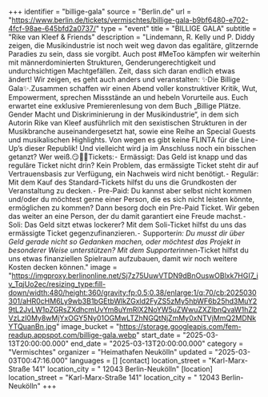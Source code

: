+++
identifier = "billige-gala"
source = "Berlin.de"
url = "https://www.berlin.de/tickets/vermischtes/billige-gala-b9bf6480-e702-4fcf-98ae-645bfd2a0737/"
type = "event"
title = "BILLIGE GALA"
subtitle = "Rike van Kleef & Friends"
description = "Lindemann, R. Kelly und P. Diddy zeigen, die Musikindustrie ist noch weit weg davon das egalitäre, glitzernde Paradies zu sein, dass sie vorgibt. Auch post #MeToo kämpfen wir weiterhin mit männerdominierten Strukturen, Genderungerechtigkeit und undurchsichtigen Machtgefällen. Zeit, dass sich daran endlich etwas ändert! Wir zeigen, es geht auch anders und veranstalten: ✨Die Billige Gala✨.Zusammen schaffen wir einen Abend voller konstruktiver Kritik, Wut, Empowerment, sprechen Missstände an und hebeln Vorurteile aus. Euch erwartet eine exklusive Premierenlesung von dem Buch „Billige Plätze. Gender Macht und Diskriminierung in der Musikindustrie“, in dem sich Autorin Rike van Kleef ausführlich mit den sexistischen Strukturen in der Musikbranche auseinandergesetzt hat, sowie eine Reihe an Special Guests und musikalischen Highlights. Von wegen es gibt keine FLINTA für die Line-Up’s dieser Republik! Und vielleicht wird ja im Anschluss noch ein bisschen getanzt? Wer weiß.😏💖👊Tickets:⁃ Ermässigt: Das Geld ist knapp und das reguläre Ticket nicht drin? Kein Problem, das ermässigte Ticket steht dir auf Vertrauensbasis zur Verfügung, ein Nachweis wird nicht benötigt.⁃ Regulär: Mit dem Kauf des Standard-Tickets hilfst du uns die Grundkosten der Veranstaltung zu decken.⁃ Pre-Paid: Du kannst aber selbst nicht kommen und/oder du möchtest gerne einer Person, die es sich nicht leisten könnte, ermöglichen zu kommen? Dann besorg doch ein Pre-Paid Ticket. Wir geben das weiter an eine Person, der du damit garantiert eine Freude machst.⁃ Soli: Das Geld sitzt etwas lockerer? Mit dem Soli-Ticket hilfst du uns das ermässigte Ticket gegenzufinanzieren.⁃ Supporter*in: Du musst dir über Geld gerade nicht so Gedanken machen, oder möchtest das Projekt in besonderer Weise unterstützen? Mit dem Supporter*innen-Ticket hilfst du uns etwas finanziellen Spielraum aufzubauen, damit wir noch weitere Kosten decken können."
image = "https://imgproxy.berlinonline.net/Sj7z75UuwVTDN9dBnOuswOBlxk7HGI7_iv_TqjUo2ec/resizing_type:fill-down/width:480/height:360/gravity:fp:0.5:0.38/enlarge:1/q:70/cb:2025030301/aHR0cHM6Ly9wb3B1bGEtbWlkZGxld2FyZS5zMy5hbWF6b25hd3MuY29tL2JvLW1pZGRsZXdhcmUvYm8uYmRlX2NoYW5uZWwuZXZlbnQvaW1hZ2VzLzI0My8wMjYxOGY5Ny01OGMwLTZhNGQtNjZmMy0xNTVjMmQ2MDNkYTQuanBn.jpg"
image_bucket = "https://storage.googleapis.com/fem-readup.appspot.com/billige-gala.webp"
start_date = "2025-03-13T20:00:00.000"
end_date = "2025-03-13T20:00:00.000"
category = "Vermischtes"
organizer = "Heimathafen Neukölln"
updated = "2025-03-03T00:47:16.000"
languages = []
[contact]
location_street = "Karl-Marx-Straße 141"
location_city = " 12043 Berlin-Neukölln"
[location]
location_street = "Karl-Marx-Straße 141"
location_city = " 12043 Berlin-Neukölln"
+++